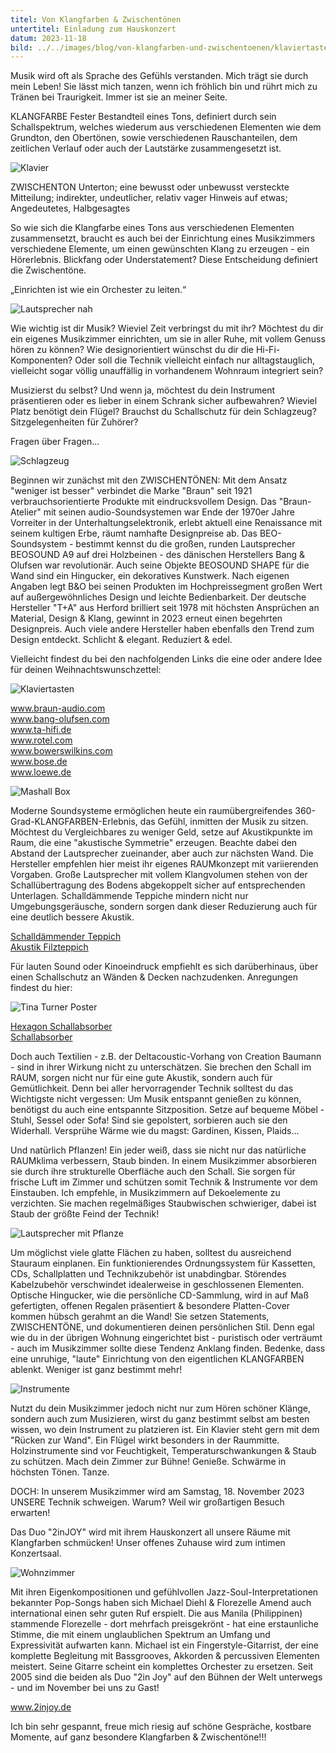 ```yaml
---
titel: Von Klangfarben & Zwischentönen
untertitel: Einladung zum Hauskonzert
datum: 2023-11-18
bild: ../../images/blog/von-klangfarben-und-zwischentoenen/klaviertasten.jpg
---
```


Musik wird oft als Sprache des Gefühls verstanden. Mich trägt sie durch mein Leben!
Sie lässt mich tanzen, wenn ich fröhlich bin und rührt mich zu Tränen bei Traurigkeit. Immer ist sie an meiner Seite.

KLANGFARBE
Fester Bestandteil eines Tons, definiert durch sein Schallspektrum, welches wiederum aus verschiedenen Elementen wie dem Grundton, den Obertönen, sowie verschiedenen Rauschanteilen, dem zeitlichen Verlauf oder auch der Lautstärke zusammengesetzt ist.

![Klavier](../../images/blog/von-klangfarben-und-zwischentoenen/klavier.jpg)

ZWISCHENTON
Unterton; eine bewusst oder unbewusst versteckte Mitteilung; indirekter, undeutlicher, relativ vager Hinweis auf etwas; Angedeutetes, Halbgesagtes

So wie sich die Klangfarbe eines Tons aus verschiedenen Elementen zusammensetzt, braucht es auch bei der Einrichtung eines Musikzimmers verschiedene Elemente, um einen gewünschten Klang zu erzeugen - ein Hörerlebnis.
Blickfang oder Understatement? Diese Entscheidung definiert die Zwischentöne.

„Einrichten ist wie ein Orchester zu leiten.“

![Lautsprecher nah](../../images/blog/von-klangfarben-und-zwischentoenen/lautsprecher-nah.jpg)

Wie wichtig ist dir Musik? Wieviel Zeit verbringst du mit ihr? Möchtest du dir ein eigenes Musikzimmer einrichten, um sie in aller Ruhe, mit vollem Genuss hören zu können? Wie designorientiert wünschst du dir die Hi-Fi-Komponenten? Oder soll die Technik vielleicht einfach nur alltagstauglich, vielleicht sogar völlig unauffällig in vorhandenem Wohnraum integriert sein?

Musizierst du selbst? Und wenn ja, möchtest du dein Instrument präsentieren oder es lieber in einem Schrank sicher aufbewahren? Wieviel Platz benötigt dein Flügel? Brauchst du Schallschutz für dein Schlagzeug? Sitzgelegenheiten für Zuhörer?

Fragen über Fragen...

![Schlagzeug](../../images/blog/von-klangfarben-und-zwischentoenen/schlagzeug.jpg)

Beginnen wir zunächst mit den ZWISCHENTÖNEN: Mit dem Ansatz "weniger ist besser" verbindet die Marke "Braun" seit 1921 verbrauchsorientierte Produkte mit eindrucksvollem Design. Das "Braun-Atelier" mit seinen audio-Soundsystemen war Ende der 1970er Jahre Vorreiter in der Unterhaltungselektronik, erlebt aktuell eine Renaissance mit seinem kultigen Erbe, räumt namhafte Designpreise ab. Das BEO-Soundsystem - bestimmt kennst du die großen, runden Lautsprecher BEOSOUND A9 auf drei Holzbeinen - des dänischen Herstellers Bang & Olufsen war revolutionär. Auch seine Objekte BEOSOUND SHAPE für die Wand sind ein Hingucker, ein dekoratives Kunstwerk. Nach eigenen Angaben legt B&O bei seinen Produkten im Hochpreissegment großen Wert auf außergewöhnliches Design und leichte Bedienbarkeit. Der deutsche Hersteller "T+A" aus Herford brilliert seit 1978 mit höchsten Ansprüchen an Material, Design & Klang, gewinnt in 2023 erneut einen begehrten Designpreis. Auch viele andere Hersteller haben ebenfalls den Trend zum Design entdeckt. Schlicht & elegant. Reduziert & edel.

Vielleicht findest du bei den nachfolgenden Links die eine oder andere Idee für deinen Weihnachtswunschzettel:

![Klaviertasten](../../images/blog/von-klangfarben-und-zwischentoenen/klaviertasten.jpg)

www.braun-audio.com \
www.bang-olufsen.com \
www.ta-hifi.de \
www.rotel.com \
www.bowerswilkins.com \
www.bose.de \
www.loewe.de

![Mashall Box](../../images/blog/von-klangfarben-und-zwischentoenen/marshall-box.jpg)

Moderne Soundsysteme ermöglichen heute ein raumübergreifendes 360-Grad-KLANGFARBEN-Erlebnis, das Gefühl, inmitten der Musik zu sitzen. Möchtest du Vergleichbares zu weniger Geld, setze auf Akustikpunkte im Raum, die eine "akustische Symmetrie" erzeugen. Beachte dabei den Abstand der Lautsprecher zueinander, aber auch zur nächsten Wand. Die Hersteller empfehlen hier meist ihr eigenes RAUMkonzept mit variierenden Vorgaben.
Große Lautsprecher mit vollem Klangvolumen stehen von der Schallübertragung des Bodens abgekoppelt sicher auf entsprechenden Unterlagen. Schalldämmende Teppiche mindern nicht nur Umgebungsgeräusche, sondern sorgen dank dieser Reduzierung auch für eine deutlich bessere Akustik.

[Schalldämmender Teppich](https://perfectacoustic.de/termek/schalldaemmender-teppich/) \
[Akustik Filzteppich](https://www.akustikkunst.de/produkte/fussboden/akustik-filzteppich.html)

Für lauten Sound oder Kinoeindruck empfiehlt es sich darüberhinaus, über einen Schallschutz an Wänden & Decken nachzudenken. Anregungen findest du hier:

![Tina Turner Poster](../../images/blog/von-klangfarben-und-zwischentoenen/tina-turner.jpg)

[Hexagon Schallabsorber](https://www.fennext.eu/products/schallabsorber-hexagon-velvet-shades?variant=44125040673033) \
[Schallabsorber](https://www.dpj-workspace.com/de/38-schallabsorber)

Doch auch Textilien - z.B. der Deltacoustic-Vorhang von Creation Baumann - sind in ihrer Wirkung nicht zu unterschätzen. Sie brechen den Schall im RAUM, sorgen nicht nur für eine gute Akustik, sondern auch für Gemütlichkeit. Denn bei aller hervorragender Technik solltest du das Wichtigste nicht vergessen: Um Musik entspannt genießen zu können, benötigst du auch eine entspannte Sitzposition. Setze auf bequeme Möbel - Stuhl, Sessel oder Sofa! Sind sie gepolstert, sorbieren auch sie den Widerhall. Versprühe Wärme wie du magst: Gardinen, Kissen, Plaids...

Und natürlich Pflanzen! Ein jeder weiß, dass sie nicht nur das natürliche RAUMklima verbessern, Staub binden. In einem Musikzimmer absorbieren sie durch ihre strukturelle Oberfläche auch den Schall. Sie sorgen für frische Luft im Zimmer und schützen somit Technik & Instrumente vor dem Einstauben. Ich empfehle, in Musikzimmern auf Dekoelemente zu verzichten. Sie machen regelmäßiges Staubwischen schwieriger, dabei ist Staub der größte Feind der Technik!

![Lautsprecher mit Pflanze](../../images/blog/von-klangfarben-und-zwischentoenen/lautsprecher-pflanze.jpg)

Um möglichst viele glatte Flächen zu haben, solltest du ausreichend Stauraum einplanen. Ein funktionierendes Ordnungssystem für Kassetten, CDs, Schallplatten und Technikzubehör ist unabdingbar. Störendes Kabelzubehör verschwindet idealerweise in geschlossenen Elementen. Optische Hingucker, wie die persönliche CD-Sammlung, wird in auf Maß gefertigten, offenen Regalen präsentiert & besondere Platten-Cover kommen hübsch gerahmt an die Wand! Sie setzen Statements, ZWISCHENTÖNE, und dokumentieren deinen persönlichen Stil. Denn egal wie du in der übrigen Wohnung eingerichtet bist - puristisch oder verträumt - auch im Musikzimmer sollte diese Tendenz Anklang finden. Bedenke, dass eine unruhige, "laute" Einrichtung von den eigentlichen KLANGFARBEN ablenkt. Weniger ist ganz bestimmt mehr!

![Instrumente](../../images/blog/von-klangfarben-und-zwischentoenen/instrumente.jpg)

Nutzt du dein Musikzimmer jedoch nicht nur zum Hören schöner Klänge, sondern auch zum Musizieren, wirst du ganz bestimmt selbst am besten wissen, wo dein Instrument zu platzieren ist. Ein Klavier steht gern mit dem "Rücken zur Wand". Ein Flügel wirkt besonders in der Raummitte. Holzinstrumente sind vor Feuchtigkeit, Temperaturschwankungen & Staub zu schützen. Mach dein Zimmer zur Bühne! Genieße. Schwärme in höchsten Tönen. Tanze.

DOCH: In unserem Musikzimmer wird am Samstag, 18. November 2023 UNSERE Technik schweigen. Warum? Weil wir großartigen Besuch erwarten!

Das Duo "2inJOY" wird mit ihrem Hauskonzert all unsere Räume mit Klangfarben schmücken! Unser offenes Zuhause wird zum intimen Konzertsaal.

![Wohnzimmer](../../images/blog/von-klangfarben-und-zwischentoenen/wohnzimmer.jpg)

Mit ihren Eigenkompositionen und gefühlvollen Jazz-Soul-Interpretationen bekannter Pop-Songs haben sich Michael Diehl & Florezelle Amend auch international einen sehr guten Ruf erspielt. Die aus Manila (Philippinen) stammende Florezelle - dort mehrfach preisgekrönt - hat eine erstaunliche Stimme, die mit einem unglaublichen Spektrum an Umfang und Expressivität aufwarten kann. Michael ist ein Fingerstyle-Gitarrist, der eine komplette Begleitung mit Bassgrooves, Akkorden & percussiven Elementen meistert. Seine Gitarre scheint ein komplettes Orchester zu ersetzen. Seit 2005 sind die beiden als Duo "2in Joy" auf den Bühnen der Welt unterwegs - und im November bei uns zu Gast!

www.2injoy.de

Ich bin sehr gespannt, freue mich riesig auf schöne Gespräche, kostbare Momente, auf ganz besondere Klangfarben & Zwischentöne!!!
